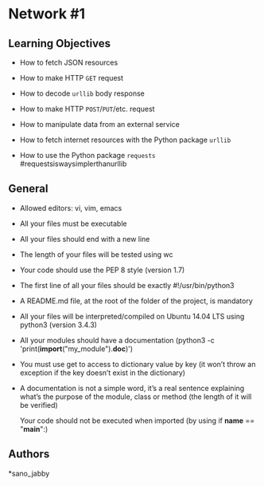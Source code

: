 # Network #1



## Learning Objectives



* How to fetch JSON resources

* How to make HTTP `GET` request

* How to decode `urllib` body response

* How to make HTTP `POST`/`PUT`/etc. request

* How to manipulate data from an external service

* How to fetch internet resources with the Python package `urllib`

* How to use the Python package `requests` #requestsiswaysimplerthanurllib



## General



- Allowed editors: vi, vim, emacs

- All your files must be executable

- All your files should end with a new line

- The length of your files will be tested using wc

- Your code should use the PEP 8 style (version 1.7)

- The first line of all your files should be exactly #!/usr/bin/python3

- A README.md file, at the root of the folder of the project, is mandatory

- All your files will be interpreted/compiled on Ubuntu 14.04 LTS using python3 (version 3.4.3)

- All your modules should have a documentation (python3 -c 'print(__import__("my_module").__doc__)')

- You must use get to access to dictionary value by key (it won’t throw an exception if the key doesn’t exist in the dictionary)

- A documentation is not a simple word, it’s a real sentence explaining what’s the purpose of the module, class or method (the length of it will be verified)

    Your code should not be executed when imported (by using if __name__ == "__main__":)



## Authors

*sano_jabby
